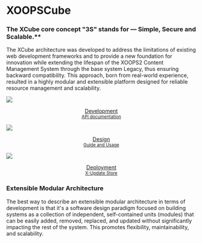 

# <span class="iconify" data-icon="mdi:cube-outline"></span> XOOPSCube

### The XCube core concept "3S" stands for — Simple, Secure and Scalable.**

The XCube architecture was developed to address the limitations of existing web development frameworks and to provide a new foundation for innovation while extending the lifespan of the XOOPS2 Content Management System through the base system Legacy, thus ensuring backward compatibility. This approach, born from real-world experience, resulted in a highly modular and extensible platform designed for reliable resource management and scalability.



<div layout="row m-4">
<div self="size-1of3"><a href="en/development/">
<img src="_media/xcl-dev-env.png">
<p align="center">Development<br/>
<small>API documentation</small></p>
</a>
</div>
<div self="size-1of3"><a href="en/design/">
<img src="_media/xcl-design.png">
<p align="center">Design<br/>
<small>Guide and Usage</small></p>
</a>
</div>
<div self="size-1of3"><a href="en/deployment/">
<img src="_media/xcl-deploy.png">
<p align="center">Deployment<br/>
<small>X-Update Store</small></p>
</a>
</div>
</div>

### Extensible Modular Architecture

The best way to describe an extensible modular architecture in terms of development is that it's a software design paradigm focused on building systems as a collection of independent, self-contained units (modules) that can be easily added, removed, replaced, and updated without significantly impacting the rest of the system. This promotes flexibility, maintainability, and scalability.